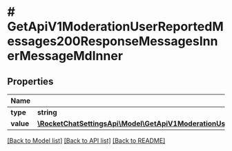 # # GetApiV1ModerationUserReportedMessages200ResponseMessagesInnerMessageMdInner

## Properties

Name | Type | Description | Notes
------------ | ------------- | ------------- | -------------
**type** | **string** |  | [optional]
**value** | [**\RocketChatSettingsApi\Model\GetApiV1ModerationUserReportedMessages200ResponseMessagesInnerMessageMdInnerValueInner[]**](GetApiV1ModerationUserReportedMessages200ResponseMessagesInnerMessageMdInnerValueInner.md) |  | [optional]

[[Back to Model list]](../../README.md#models) [[Back to API list]](../../README.md#endpoints) [[Back to README]](../../README.md)
